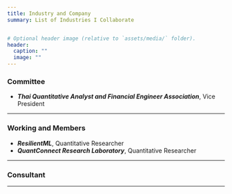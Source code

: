 ```yaml
---
title: Industry and Company
summary: List of Industries I Collaborate


# Optional header image (relative to `assets/media/` folder).
header:
  caption: ""
  image: ""
---
```


<div style="font-size: 14px;">
  
### Committee

- ***Thai Quantitative Analyst and Financial Engineer Association***, Vice President

___

### Working and Members

- ***ResilientML***, Quantitative Researcher
- ***QuantConnect Research Laboratory***, Quantitative Researcher
___

### Consultant


___

</div>
